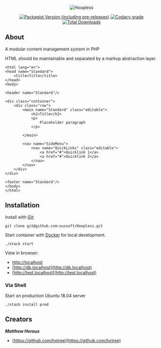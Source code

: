 <p align="center">
<img src="https://raw.githubusercontent.com/ouxsoft/Hoopless/master/app/assets/images/hoopless/logo.png" alt="Hoopless">
</p>

<p align="center">
<a href="https://packagist.org/packages/ouxsoft/hoopless"><img alt="Packagist Version (including pre-releases)" src="https://img.shields.io/packagist/v/ouxsoft/hoopless?include_prereleases"></a> <!-- <a href="https://travis-ci.com/github/ouxsoft/hoopless"> <img src="https://api.travis-ci.org/ouxsoft/Hoopless.svg?branch=master&status=failed" alt="Build Status"></a> --> <a href="https://app.codacy.com/gh/ouxsoft/Hoopless?utm_source=github.com&utm_medium=referral&utm_content=ouxsoft/Hoopless&utm_campaign=Badge_Grade_Dashboard"><img alt="Codacy grade" src="https://api.codacy.com/project/badge/Grade/af61c01e07894689b9be009591e6b3b1"></a> <!-- <a href="https://codecov.io/gh/ouxsoft/hoopless"> <img alt="Codecov" src="https://img.shields.io/codecov/c/github/ouxsoft/hoopless"> </a> --> <a href="https://packagist.org/packages/ouxsoft/hoopless"><img src="https://poser.pugx.org/ouxsoft/hoopless/downloads" alt="Total Downloads"></a>
</p>


## About

A modular content management system in PHP 

HTML should be maintainable and separated by a markup abstraction layer.

```
<html lang="en">
<head name="Standard">
    <title>Title</title>
</head>
<body>

<header name="Standard"/>

<div class="container">
    <div class="row">
        <main name="Standard" class="editable">
            <h2>Title</h2>
            <p>
                Placeholder paragraph
            </p>

        </main>

        <nav name="SideMenu">
            <nav name="QuickLinks" class="editable">
                <a href="#">Quicklink 1</a>
                <a href="#">Quicklink 2</a>
            </nav>
        </nav>
    </div>
</div>

<footer name="Standard"/>
</body>
</html>
```

## Installation

Install with [Git](https://git-scm.com/):
```shell script
git clone git@github.com:ouxsoft/Hoopless.git
```

Start container with [Docker](https://docs.docker.com/get-docker/) for local development.

```shell script
./stack start
```

View in browser:
* [http://localhost](http://localhost)
* [http://db.localhost](http://db.localhost)
* [http://test.localhost](http://test.localhost)


### Via Shell
Start on production Ubuntu 18.04 server
```shell script
./stack install prod
```

## Creators

***Matthew Heroux***

  * [https://github.com/hxtree](https://github.com/hxtree)